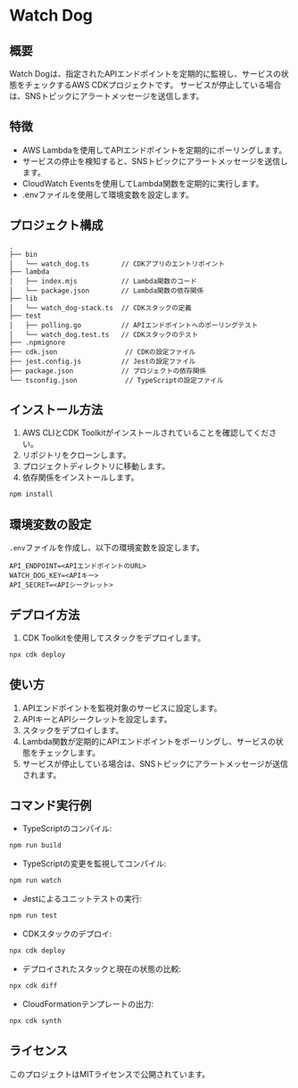 # Watch Dog

## 概要

Watch Dogは、指定されたAPIエンドポイントを定期的に監視し、サービスの状態をチェックするAWS CDKプロジェクトです。
サービスが停止している場合は、SNSトピックにアラートメッセージを送信します。

## 特徴

* AWS Lambdaを使用してAPIエンドポイントを定期的にポーリングします。
* サービスの停止を検知すると、SNSトピックにアラートメッセージを送信します。
* CloudWatch Eventsを使用してLambda関数を定期的に実行します。
* .envファイルを使用して環境変数を設定します。

## プロジェクト構成

```
.
├── bin
│   └── watch_dog.ts        // CDKアプリのエントリポイント
├── lambda
│   ├── index.mjs           // Lambda関数のコード
│   └── package.json        // Lambda関数の依存関係
├── lib
│   └── watch_dog-stack.ts  // CDKスタックの定義
├── test
│   ├── polling.go          // APIエンドポイントへのポーリングテスト
│   └── watch_dog.test.ts   // CDKスタックのテスト
├── .npmignore
├── cdk.json                 // CDKの設定ファイル
├── jest.config.js          // Jestの設定ファイル
├── package.json            // プロジェクトの依存関係
└── tsconfig.json            // TypeScriptの設定ファイル
```

## インストール方法

1. AWS CLIとCDK Toolkitがインストールされていることを確認してください。
2. リポジトリをクローンします。
3. プロジェクトディレクトリに移動します。
4. 依存関係をインストールします。

```bash
npm install
```

## 環境変数の設定

`.env`ファイルを作成し、以下の環境変数を設定します。

```
API_ENDPOINT=<APIエンドポイントのURL>
WATCH_DOG_KEY=<APIキー>
API_SECRET=<APIシークレット>
```

## デプロイ方法

1. CDK Toolkitを使用してスタックをデプロイします。

```bash
npx cdk deploy
```

## 使い方

1. APIエンドポイントを監視対象のサービスに設定します。
2. APIキーとAPIシークレットを設定します。
3. スタックをデプロイします。
4. Lambda関数が定期的にAPIエンドポイントをポーリングし、サービスの状態をチェックします。
5. サービスが停止している場合は、SNSトピックにアラートメッセージが送信されます。

## コマンド実行例

* TypeScriptのコンパイル:

```bash
npm run build
```

* TypeScriptの変更を監視してコンパイル:

```bash
npm run watch
```

* Jestによるユニットテストの実行:

```bash
npm run test
```

* CDKスタックのデプロイ:

```bash
npx cdk deploy
```

* デプロイされたスタックと現在の状態の比較:

```bash
npx cdk diff
```

* CloudFormationテンプレートの出力:

```bash
npx cdk synth
```

## ライセンス

このプロジェクトはMITライセンスで公開されています。
